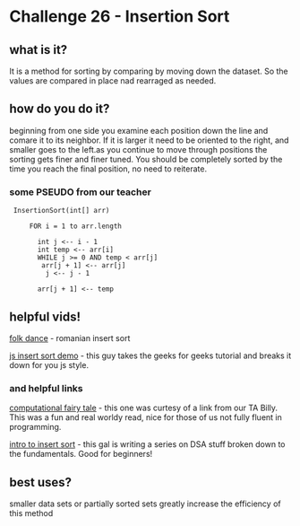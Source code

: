 # Challenge 26 - Insertion Sort

## what is it?
It is a method for sorting by comparing by moving down the dataset. So the values are compared in place nad rearraged as needed.
## how do you do it?
beginning from one side you examine each position down the line and comare it to its neighbor. If it is larger it need to be oriented to the right, and smaller goes to the left.as you continue to move through positions the sorting gets finer and finer tuned. You should be completely sorted by the time you reach the final position, no need to reiterate.

### some PSEUDO from our teacher
```
 InsertionSort(int[] arr)
  
     FOR i = 1 to arr.length
    
       int j <-- i - 1
       int temp <-- arr[i]      
       WHILE j >= 0 AND temp < arr[j]
        arr[j + 1] <-- arr[j]
         j <-- j - 1
        
       arr[j + 1] <-- temp
```
## helpful vids!
[folk dance](https://www.youtube.com/watch?v=ROalU379l3U) - romanian insert sort

[js insert sort demo](https://www.youtube.com/watch?v=0KQyyZatDgM) - this guy takes the geeks for geeks tutorial and breaks it down for you js style. 

### and helpful links
[computational fairy tale](https://computationaltales.blogspot.com/2011/04/why-tailors-use-insertion-sort.html) - this one was curtesy of a link from our TA Billy. This was a fun and real worldy read, nice for those of us not fully fluent in programming.

[intro to insert sort](https://medium.com/karuna-sehgal/an-introduction-to-insertion-sort-16b97619697) - this gal is writing a series on DSA stuff broken down to the fundamentals. Good for beginners!

## best uses?
smaller data sets or partially sorted sets greatly increase the efficiency of this method